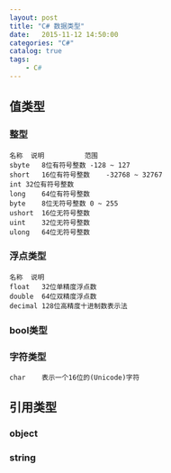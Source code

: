 ```yaml
---
layout: post
title: "C# 数据类型"
date:   2015-11-12 14:50:00 
categories: "C#"
catalog: true
tags: 
    - C#
---
```




## 值类型  

### 整型  

	名称	说明			范围  
	sbyte   8位有符号整数	-128 ~ 127  
	short	16位有符号整数	-32768 ~ 32767  
	int	32位有符号整数  
	long	64位有符号整数  
	byte	8位无符号整数	0 ~ 255  
	ushort	16位无符号整数  
	uint	32位无符号整数  
	ulong	64位无符号整数  
	
### 浮点类型  

	名称	说明  
	float	32位单精度浮点数  
	double	64位双精度浮点数  
	decimal	128位高精度十进制数表示法  
	
### bool类型  

### 字符类型  

	char	表示一个16位的(Unicode)字符  
	
## 引用类型  

### object  

### string  